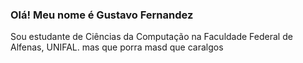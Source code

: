 ### Olá! Meu nome é Gustavo Fernandez
Sou estudante de Ciências da Computação na Faculdade Federal de Alfenas, UNIFAL. 
mas que porra
masd que caralgos
